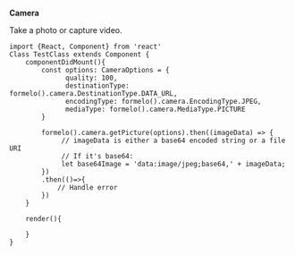 **Camera**

Take a photo or capture video.

    
    import {React, Component} from 'react'
    Class TestClass extends Component {
        componentDidMount(){
            const options: CameraOptions = {
                  quality: 100,
                  destinationType: formelo().camera.DestinationType.DATA_URL,
                  encodingType: formelo().camera.EncodingType.JPEG,
                  mediaType: formelo().camera.MediaType.PICTURE
            }
            
            formelo().camera.getPicture(options).then((imageData) => {
                 // imageData is either a base64 encoded string or a file URI
                 // If it's base64:
                 let base64Image = 'data:image/jpeg;base64,' + imageData;
            })
            .then(()=>{
                // Handle error
            })
        }
        
        render(){
            
        }
    }




